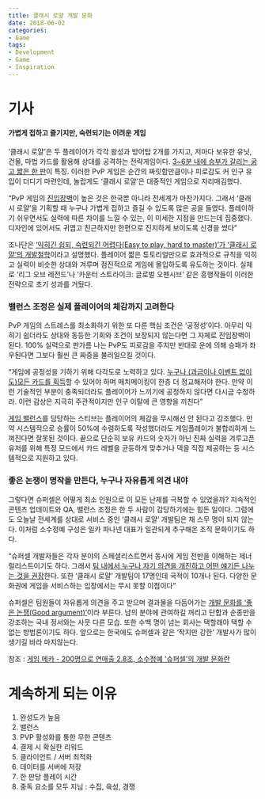 ```yaml
---
title: 클래시 로얄 개발 문화
date: 2018-06-02
categories:
- Game
tags:
- Development
- Game
- Inspiration
---
```




#  기사

#### 가볍게 접하고 즐기지만, 숙련되기는 어려운 게임

‘클래시 로얄’은 두 플레이어가 각각 왕성과 방어탑 2개를 가지고, 저마다 보유한 유닛, 건물, 마법 카드를 활용해 상대를 공격하는 전략게임이다. <u>3~6분 내에 승부가 갈리는 굵고 짧은 한 판</u>이 특징. 이러한 PvP 게임은 순간의 짜릿함만큼이나 피로감도 커 인구 유입이 더디기 마련인데, 놀랍게도 ‘클래시 로얄’은 대중적인 게임으로 자리매김했다.

“PvP 게임의 <u>진입장벽</u>이 높은 것은 한국뿐 아니라 전세계가 마찬가지다. 그래서 ‘클래시 로얄’을 기획할 때 누구나 가볍게 접하고 즐길 수 있도록 많은 공을 들였다. 플레이하기 쉬우면서도 실력에 따른 차이를 느낄 수 있는, 이 미세한 지점을 만드는데 집중했다. 디자인에 있어서도 귀엽고 친근하지만 한편으로 진지하게 보이도록 신경을 썼다”

조나단은 <u>‘익히긴 쉽되, 숙련되긴 어렵다(Easy to play, hard to master)’가 ‘클래시 로얄’의 개발철학</u>이라고 설명했다. 플레이어 짧은 튜토리얼만으로 효과적으로 규칙을 익히고 실력이 비슷한 상대와 겨루며 점진적으로 게임에 몰입하도록 유도하는 것이다. 실제로 ‘리그 오브 레전드’나 ‘카운터 스트라이크: 글로벌 오펜시브’ 같은 흥행작들이 이러한 전략으로 초기 성과를 거뒀다.

### 밸런스 조정은 실제 플레이어의 체감까지 고려한다

PvP 게임의 스트레스를 최소화하기 위한 또 다른 핵심 조건은 ‘공정성’이다. 아무리 익히기 쉽더라도 상대와 동등한 기회와 조건이 보장되지 않는다면 그 자체로 진입장벽이 된다. 100% 실력으로 판가름 나는 PvP도 피로감을 주지만 반대로 운에 의해 승패가 좌우된다면 그보다 훨씬 큰 짜증을 불러일으킬 것이다.

“게임에 공정성을 기하기 위해 다각도로 노력하고 있다. <u>누구나 (과금이나 이벤트 없이도)모든 카드를 획득</u>할 수 있어야 하며 매치메이킹이 한층 더 정교해저야 한다. 만약 이런 기술적인 부분이 충족되더라도 플레이어가 느끼기에 공정하지 않다면 다시금 수정하라. 이런 감상은 지극히 주관적이지만 인구 이탈에 큰 영향을 끼친다”

<u>게임 밸런스</u>를 담당하는 스티브는 플레이어의 체감을 무시해선 안 된다고 강조했다. 만약 시스템적으로 승률이 50%에 수렴하도록 작성했더라도 게임플레이가 불합리하게 느껴진다면 잘못된 것이다. 끝으로 단순히 보유 카드의 숫자가 아닌 진짜 실력을 겨루고픈 유저를 위해 특정 모드에서 카드 레벨을 균등하게 맞추거나 덱을 직접 제공하는 등 시스템적으로 지원하고 있다.

### 좋은 논쟁이 명작을 만든다, 누구나 자유롭게 의견 내야

그렇다면 슈퍼셀은 어떻게 최소 인원으로 이 모든 난제를 극복할 수 있었을까? 지속적인 콘텐츠 업데이트와 QA, 밸런스 조정은 한 두 사람이 감당하기에는 힘든 일이다. 그럼에도 오늘날 전세계를 상대로 서비스 중인 ‘클래시 로얄’ 개발팀은 채 스무 명이 되지 않는다. 이처럼 소수정예 구성은 일카 파나넨 대표가 일관되게 추구해온 조직 문화이기도 하다.

“슈퍼셀 개발자들은 각자 분야의 스페셜리스트면서 동시에 게임 전반을 이해하는 제너럴리스트이기도 하다. 그래서 <u>팀 내에서 누구나 자기 의견을 개진하고 어떤 얘기든 나누는 것을 권장</u>한다. 또한 ‘클래시 로얄’ 개발팀이 17명인데 국적이 10개나 된다. 다양한 문화권에 게임을 서비스하는 입장에서는 무시 못할 이점이다”

슈퍼셀은 팀원들이 자유롭게 의견을 주고 받으며 결과물을 다듬어가는 <u>개발 문화를 ‘좋은 논쟁(Good argument)’</u>이라 부른다. 남의 분야에 관여하길 꺼리고 단합과 순종만을 강조하는 국내 정서와는 사뭇 다른 모습. 또한 수백 명이 넘는 회사는 택할래야 택할 수 없는 방법론이기도 하다. 앞으로는 한국에도 슈퍼셀과 같은 ‘작지만 강한’ 개발사가 많이 생기길 바라 마지않는다.



참조 : [게임 메카 - 200명으로 연매출 2.8조, 소수정예 '슈퍼셀'의 개발 문화란](https://goo.gl/SdpXqQ )

# 계속하게 되는 이유

1. 완성도가 높음
2. 밸런스
3. PVP 활성화를 통한 무한 콘텐츠
4. 결제 시 확실한 리워드
5. 클라이언트 / 서버 최적화
6. 데이터를 서버에 저장
7. 한 판당 플레이 시간
8. 중독 요소를 모두 지님 : 수집, 육성, 경쟁